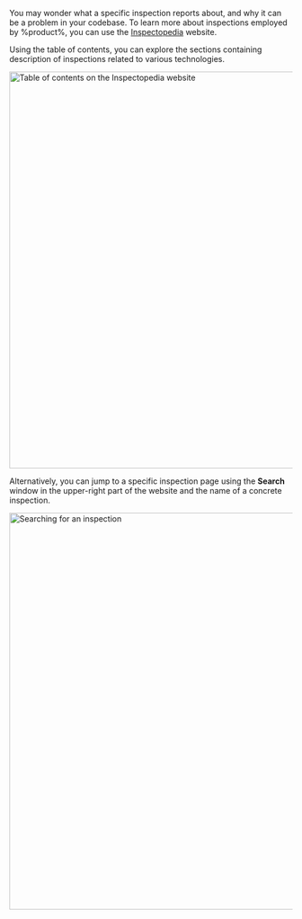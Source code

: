 [//]: # (title: Inspectopedia)

You may wonder what a specific inspection reports about, and why it can be a problem in your codebase.
To learn more about inspections employed by %product%, you can use the [Inspectopedia](https://www.jetbrains.com/help/inspectopedia/) 
website.

Using the table of contents, you can explore the sections containing description of inspections related to various technologies.

<img src="inspectopedia-toc.png" dark-src="inspectopedia-toc_dark.png" alt="Table of contents on the Inspectopedia website" width="706" border-effect="line"/>

Alternatively, you can jump to a specific inspection page using the **Search** window in the upper-right part of 
the website and the name of a concrete inspection.

<img src="inspectopedia-search.png" dark-src="inspectopedia-search_dark.png" alt="Searching for an inspection" width="706" border-effect="line"/>

